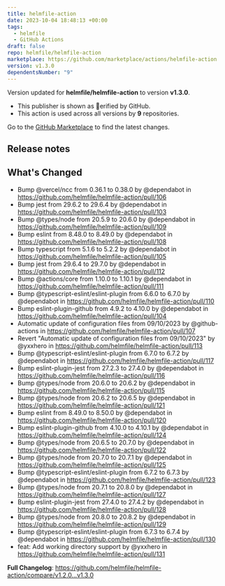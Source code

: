 ```yaml
---
title: helmfile-action
date: 2023-10-04 18:48:13 +00:00
tags:
  - helmfile
  - GitHub Actions
draft: false
repo: helmfile/helmfile-action
marketplace: https://github.com/marketplace/actions/helmfile-action
version: v1.3.0
dependentsNumber: "9"
---
```



Version updated for **helmfile/helmfile-action** to version **v1.3.0**.
- This publisher is shown as erified by GitHub.
- This action is used across all versions by **9** repositories.

Go to the [GitHub Marketplace](https://github.com/marketplace/actions/helmfile-action) to find the latest changes.

## Release notes

## What's Changed
* Bump @vercel/ncc from 0.36.1 to 0.38.0 by @dependabot in https://github.com/helmfile/helmfile-action/pull/106
* Bump jest from 29.6.2 to 29.6.4 by @dependabot in https://github.com/helmfile/helmfile-action/pull/103
* Bump @types/node from 20.5.9 to 20.6.0 by @dependabot in https://github.com/helmfile/helmfile-action/pull/109
* Bump eslint from 8.48.0 to 8.49.0 by @dependabot in https://github.com/helmfile/helmfile-action/pull/108
* Bump typescript from 5.1.6 to 5.2.2 by @dependabot in https://github.com/helmfile/helmfile-action/pull/105
* Bump jest from 29.6.4 to 29.7.0 by @dependabot in https://github.com/helmfile/helmfile-action/pull/112
* Bump @actions/core from 1.10.0 to 1.10.1 by @dependabot in https://github.com/helmfile/helmfile-action/pull/111
* Bump @typescript-eslint/eslint-plugin from 6.6.0 to 6.7.0 by @dependabot in https://github.com/helmfile/helmfile-action/pull/110
* Bump eslint-plugin-github from 4.9.2 to 4.10.0 by @dependabot in https://github.com/helmfile/helmfile-action/pull/104
* Automatic update of configuration files from 09/10/2023 by @github-actions in https://github.com/helmfile/helmfile-action/pull/107
* Revert "Automatic update of configuration files from 09/10/2023" by @yxxhero in https://github.com/helmfile/helmfile-action/pull/113
* Bump @typescript-eslint/eslint-plugin from 6.7.0 to 6.7.2 by @dependabot in https://github.com/helmfile/helmfile-action/pull/117
* Bump eslint-plugin-jest from 27.2.3 to 27.4.0 by @dependabot in https://github.com/helmfile/helmfile-action/pull/116
* Bump @types/node from 20.6.0 to 20.6.2 by @dependabot in https://github.com/helmfile/helmfile-action/pull/115
* Bump @types/node from 20.6.2 to 20.6.5 by @dependabot in https://github.com/helmfile/helmfile-action/pull/121
* Bump eslint from 8.49.0 to 8.50.0 by @dependabot in https://github.com/helmfile/helmfile-action/pull/120
* Bump eslint-plugin-github from 4.10.0 to 4.10.1 by @dependabot in https://github.com/helmfile/helmfile-action/pull/124
* Bump @types/node from 20.6.5 to 20.7.0 by @dependabot in https://github.com/helmfile/helmfile-action/pull/122
* Bump @types/node from 20.7.0 to 20.7.1 by @dependabot in https://github.com/helmfile/helmfile-action/pull/125
* Bump @typescript-eslint/eslint-plugin from 6.7.2 to 6.7.3 by @dependabot in https://github.com/helmfile/helmfile-action/pull/123
* Bump @types/node from 20.7.1 to 20.8.0 by @dependabot in https://github.com/helmfile/helmfile-action/pull/127
* Bump eslint-plugin-jest from 27.4.0 to 27.4.2 by @dependabot in https://github.com/helmfile/helmfile-action/pull/128
* Bump @types/node from 20.8.0 to 20.8.2 by @dependabot in https://github.com/helmfile/helmfile-action/pull/129
* Bump @typescript-eslint/eslint-plugin from 6.7.3 to 6.7.4 by @dependabot in https://github.com/helmfile/helmfile-action/pull/130
* feat: Add working directory support by @yxxhero in https://github.com/helmfile/helmfile-action/pull/131


**Full Changelog**: https://github.com/helmfile/helmfile-action/compare/v1.2.0...v1.3.0
